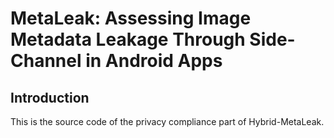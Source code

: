 
# MetaLeak: Assessing Image Metadata Leakage Through Side-Channel in Android Apps

## Introduction
This is the source code of the privacy compliance part of Hybrid-MetaLeak.


